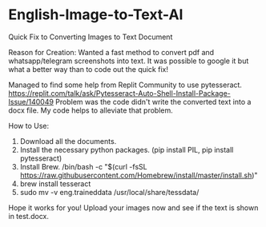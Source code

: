 # English-Image-to-Text-AI
Quick Fix to Converting Images to Text Document

Reason for Creation: Wanted a fast method to convert pdf and whatsapp/telegram screenshots into text. It was possible to google it but what a better way than to code out the quick fix!

Managed to find some help from Replit Community to use pytesseract. https://replit.com/talk/ask/Pytesseract-Auto-Shell-Install-Package-Issue/140049
Problem was the code didn't write the converted text into a docx file. 
My code helps to alleviate that problem.


How to Use:
1. Download all the documents.
2. Install the necessary python packages. (pip install PIL, pip install pytesseract)
3. Install Brew. /bin/bash -c "$(curl -fsSL https://raw.githubusercontent.com/Homebrew/install/master/install.sh)"
4. brew install tesseract
5. sudo mv -v eng.traineddata /usr/local/share/tessdata/


Hope it works for you! Upload your images now and see if the text is shown in test.docx.

